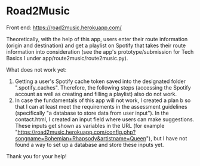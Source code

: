 # Road2Music

Front end: https://road2music.herokuapp.com/

Theoretically, with the help of this app, users enter their route information (origin and destination) and get a playlist on Spotify that takes their route information into consideration (see the app's prototype/submission for Tech Basics I under app/route2music/route2music.py).

What does not work yet:
1. Getting a user's Spotify cache token saved into the designated folder ".spotify_caches". Therefore, the following steps (accessing the Spotify account as well as creating and filling a playlist) also do not work.
2. In case the fundamentals of this app will not work, I created a plan b so that I can at least meet the requirements in the assessment guidelines (specifically "a database to store data from user input"). In the contact.html, I created an input field where users can make suggestions. These inputs get shown as variables in the URL (for example "https://road2music.herokuapp.com/config.php?songname=Bohemian+Rhapsody&artistname=Queen"), but I have not found a way to set up a database and store these inputs yet.

Thank you for your help!
